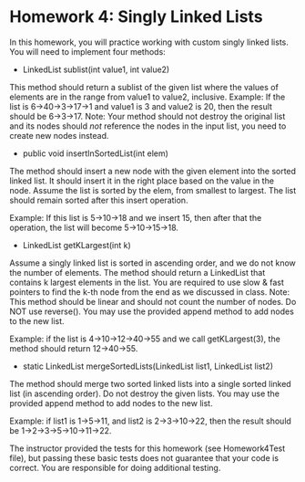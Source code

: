 # Homework 4: Singly Linked Lists

In this homework, you will practice working with custom singly linked lists. You will need to implement four methods:

- LinkedList sublist(int value1, int value2)

This method should return a sublist of the given list where the values of elements are in the range from value1 to value2, inclusive.
Example:
If the list is 6->40->3->17->1 and value1 is 3 and value2 is 20, then the result should be 6->3->17.
Note: Your method should not destroy the original list and its nodes should *not* reference the nodes in the input list, you need to create new nodes instead.

- public void insertInSortedList(int elem) 

The method should insert a new node with the given element into the sorted linked list. It should insert it in the right place based on the value in the node. 
Assume the list is sorted by the elem, from smallest to largest. 
The list should remain sorted after this insert operation. 

Example: If this list is 5->10->18 and we insert 15, then after that the operation,
the list will become 5->10->15->18.

- LinkedList getKLargest(int k)

Assume a singly linked list is sorted in ascending order, and we do not know the number of elements. The method should return a LinkedList that contains k largest elements in the list.
You are required to use slow & fast pointers to find the k-th node from the end as we discussed in class. 
Note: This method should be linear and should not count the number of nodes. Do NOT use reverse(). You may use the provided append method to add nodes to the new list.

Example: if the list is 4->10->12->40->55 and we call getKLargest(3), the method should return 12->40->55.

- static LinkedList mergeSortedLists(LinkedList list1, LinkedList list2) 

The method should merge two sorted linked lists into a single sorted linked list (in ascending order). Do not destroy the given lists.
You may use the provided append method to add nodes to the new list.

Example: if list1 is 1->5->11, and list2 is 2->3->10->22, then the result should be 1->2->3->5->10->11->22.

The instructor provided the tests for this homework (see Homework4Test file), but passing these basic tests does not guarantee that your code is correct. You are responsible for doing additional testing.
